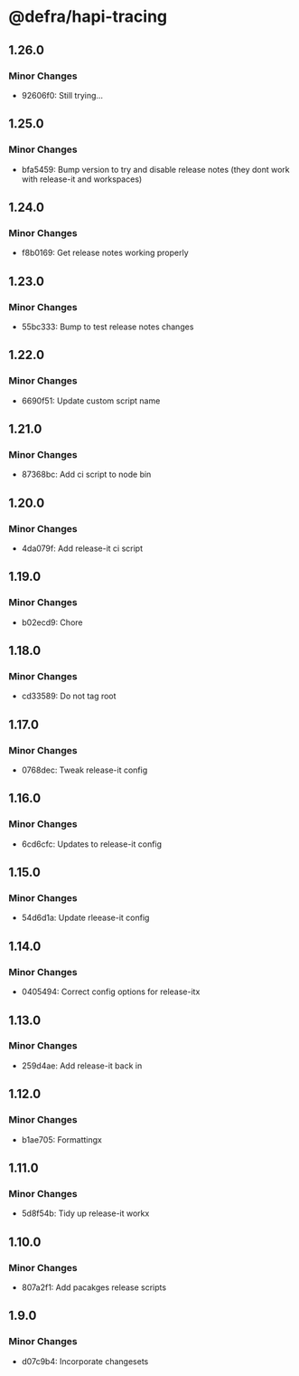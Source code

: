 # @defra/hapi-tracing

## 1.26.0

### Minor Changes

- 92606f0: Still trying...

## 1.25.0

### Minor Changes

- bfa5459: Bump version to try and disable release notes (they dont work with release-it and workspaces)

## 1.24.0

### Minor Changes

- f8b0169: Get release notes working properly

## 1.23.0

### Minor Changes

- 55bc333: Bump to test release notes changes

## 1.22.0

### Minor Changes

- 6690f51: Update custom script name

## 1.21.0

### Minor Changes

- 87368bc: Add ci script to node bin

## 1.20.0

### Minor Changes

- 4da079f: Add release-it ci script

## 1.19.0

### Minor Changes

- b02ecd9: Chore

## 1.18.0

### Minor Changes

- cd33589: Do not tag root

## 1.17.0

### Minor Changes

- 0768dec: Tweak release-it config

## 1.16.0

### Minor Changes

- 6cd6cfc: Updates to release-it config

## 1.15.0

### Minor Changes

- 54d6d1a: Update rleease-it config

## 1.14.0

### Minor Changes

- 0405494: Correct config options for release-itx

## 1.13.0

### Minor Changes

- 259d4ae: Add release-it back in

## 1.12.0

### Minor Changes

- b1ae705: Formattingx

## 1.11.0

### Minor Changes

- 5d8f54b: Tidy up release-it workx

## 1.10.0

### Minor Changes

- 807a2f1: Add pacakges release scripts

## 1.9.0

### Minor Changes

- d07c9b4: Incorporate changesets
